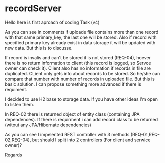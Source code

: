 # recordServer

Hello here is first aproach of coding Task (v4)

As you can see in comments if uploade file contains more than one record with that same primary_key, the last one will be stored. Also if record with specified 
primary key already exist in data storage it will be updated with new data. But this is to discusse.

If record is invalis and can't be stored it is not stored (REQ-04), hoever there is no return information to client (this record is logged, so Servce owner can check it).
Client also has no information if records in file are duplicated. CLient only gets info about records to be stored. So he/she can compare that number with number of 
records in uploaded file. But this is basic solution. I can propose something more advanced if there is requiment.

I decided to use H2 base to storage data. If you have other ideas I'm open to listen them.

In REQ-02 there is returned object of entity class (containing JPA dependences).  If there is requirment i can add record class to be returned 
(witout any JPA/Hibernate dependencies) 

As you can see I impelented REST controller with 3 methods (REQ-01,REQ-02,REQ-04), but should I split into 2 controllers (For client and serwice owner)? 


Regards
